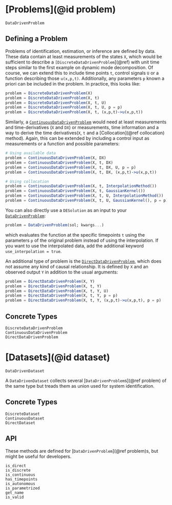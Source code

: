 # [Problems](@id problem)

```@docs
DataDrivenProblem
```
## Defining a Problem

Problems of identification, estimation, or inference are defined by data. These data contain at least measurements of the states `X`, which would be sufficient to describe a `[DiscreteDataDrivenProblem`](@ref) with unit time steps similar to the first example on dynamic mode decomposition. Of course, we can extend this to include time points `t`, control signals `U` or a function describing those `u(x,p,t)`. Additionally, any parameters `p` known a priori can be included in the problem. In practice, this looks like:

```julia
problem = DiscreteDataDrivenProblem(X)
problem = DiscreteDataDrivenProblem(X, t)
problem = DiscreteDataDrivenProblem(X, t, U)
problem = DiscreteDataDrivenProblem(X, t, U, p = p)
problem = DiscreteDataDrivenProblem(X, t, (x,p,t)->u(x,p,t))
```

Similarly, a [`ContinuousDataDrivenProblem`](@ref) would need at least measurements and time-derivatives (`X` and `DX`) or measurements, time information and a way to derive the time derivatives(`X`, `t` and a [Collocation](@ref collocation) method). Again, this can be extended by including a control input as measurements or a function and possible parameters:

```julia
# Using available data
problem = ContinuousDataDrivenProblem(X, DX)
problem = ContinuousDataDrivenProblem(X, t, DX)
problem = ContinuousDataDrivenProblem(X, t, DX, U, p = p)
problem = ContinuousDataDrivenProblem(X, t, DX, (x,p,t)->u(x,p,t))

# Using collocation
problem = ContinuousDataDrivenProblem(X, t, InterpolationMethod())
problem = ContinuousDataDrivenProblem(X, t, GaussianKernel())
problem = ContinuousDataDrivenProblem(X, t, U, InterpolationMethod())
problem = ContinuousDataDrivenProblem(X, t, U, GaussianKernel(), p = p)
```

You can also directly use a `DESolution` as an input to your [`DataDrivenProblem`](@ref):

```julia
problem = DataDrivenProblem(sol; kwargs...)
```

which evaluates the function at the specific timepoints `t` using the parameters `p` of the original problem instead of
using the interpolation. If you want to use the interpolated data, add the additional keyword `use_interpolation = true`.

An additional type of problem is the [`DirectDataDrivenProblem`](@ref), which does not assume any kind of causal relationship. It is defined by `X` and an observed output `Y` in addition to the usual arguments:

```julia
problem = DirectDataDrivenProblem(X, Y)
problem = DirectDataDrivenProblem(X, t, Y)
problem = DirectDataDrivenProblem(X, t, Y, U)
problem = DirectDataDrivenProblem(X, t, Y, p = p)
problem = DirectDataDrivenProblem(X, t, Y, (x,p,t)->u(x,p,t), p = p)
```
## Concrete Types

```@docs
DiscreteDataDrivenProblem
ContinuousDataDrivenProblem
DirectDataDrivenProblem
```

# [Datasets](@id dataset)

```@docs
DataDrivenDataset
```

A `DataDrivenDataset` collects several [`DataDrivenProblem`s](@ref problem) of the same type but treads them as union used for system identification. 
## Concrete Types
```@docs
DiscreteDataset
ContinuousDataset
DirectDataset
```

## API

These methods are defined for [`DataDrivenProblem`](@ref problem)s, but might be useful for developers.

```@docs
is_direct
is_discrete
is_continuous
has_timepoints
is_autonomous
is_parametrized
get_name
is_valid
```
